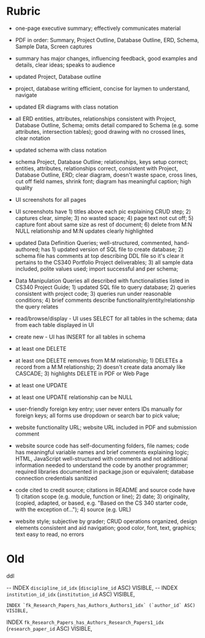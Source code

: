 # Rubric
- one-page executive summary; effectively communicates material

- PDF in order: Summary, Project Outline, Database Outline, ERD, Schema, Sample Data, Screen captures

- summary has major changes, influencing feedback, good examples and details, clear ideas; speaks to audience

- updated Project, Database outline

- project, database writing efficient, concise for laymen to understand, navigate

- updated ER diagrams with class notation

- all ERD entities, attributes, relationships consistent with Project, Database Outline, Schema; omits detail compared to Schema (e.g. some attributes, intersection tables); good drawing with no crossed lines, clear notation

- updated schema with class notation

- schema Project, Database Outline; relationships, keys setup correct; entities, attributes, relationships correct, consistent with Project, Database Outline, ERD; clear diagram, doesn't waste space, cross lines, cut off field names, shrink font; diagram has meaningful caption; high quality

- UI screenshots for all pages

- UI screenshots have 1) titles above each pic explaining CRUD step; 2) captures clear, simple; 3) no wasted space; 4) page text not cut off; 5) capture font about same size as rest of document; 6) delete from M:N NULL relationship and M:N updates clearly highlighted

- updated Data Definition Queries; well-structured, commented, hand-authored; has 1) updated version of SQL file to create database; 2) schema file has comments at top describing DDL file so it's clear it pertains to the CS340 Portfolio Project deliverables; 3) all sample data included, polite values used; import successful and per schema;

- Data Manipulation Queries all described with functionalisties listed in CS340 Project Guide; 1) updated SQL file to query database; 2) queries consistent with project code; 3) queries run under reasonable conditions; 4) brief comments describe functionality/entity/relationship the query relates

- read/browse/display - UI uses SELECT for all tables in the schema; data from each table displayed in UI

- create new - UI has INSERT for all tables in schema

- at least one DELETE

- at least one DELETE removes from M:M relationship; 1) DELETEs a record from a M:M relationship; 2) doesn't create data anomaly like CASCADE; 3) highlights DELETE in PDF or Web Page

- at least one UPDATE

- at least one UPDATE relationship can be NULL

- user-friendly foreign key entry; user never enters IDs manually for foreign keys; all forms use dropdown or search bar to pick value;

- website functionality URL; website URL included in PDF and submission comment

- website source code has self-documenting folders, file names; code has meaningful variable names and brief comments explaining logic; HTML, JavaScript well-structured with comments and not additional information needed to understand the code by another programmer; required libraries documented in package.json or equivalent; database connection credentials sanitized

- code cited to credit source; citations in README and source code have 1) citation scope (e.g. module, function or line); 2) date; 3) originality, (copied, adapted, or based, e.g. "Based on the CS 340 starter code, with the exception of..."); 4) source (e.g. URL)

- website style; subjective by grader; CRUD operations organized, design elements consistent and aid navigation; good color, font, text, graphics; text easy to read, no errors

# Old
ddl

  -- INDEX `discipline_id_idx` (`discipline_id` ASC) VISIBLE,
  -- INDEX `institution_id_idx` (`institution_id` ASC) VISIBLE,

    INDEX `fk_Research_Papers_has_Authors_Authors1_idx` (`author_id` ASC) VISIBLE,
  INDEX `fk_Research_Papers_has_Authors_Research_Papers1_idx` (`research_paper_id` ASC) VISIBLE,